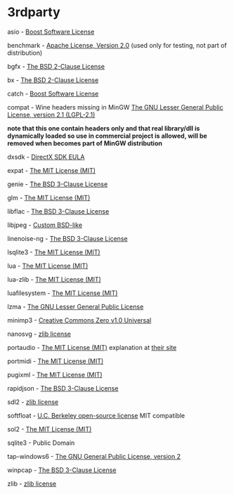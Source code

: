 # **3rdparty** #

asio - [Boost Software License](http://www.boost.org/LICENSE_1_0.txt)

benchmark - [Apache License, Version 2.0](http://opensource.org/licenses/Apache-2.0) (used only for testing, not part of distribution)

bgfx - [The BSD 2-Clause License](http://opensource.org/licenses/BSD-2-Clause)

bx - [The BSD 2-Clause License](http://opensource.org/licenses/BSD-2-Clause)

catch - [Boost Software License](http://www.boost.org/LICENSE_1_0.txt)

compat - Wine headers missing in MinGW [The GNU Lesser General Public License, version 2.1 (LGPL-2.1)](http://opensource.org/licenses/LGPL-2.1)

**note that this one contain headers only and that real library/dll is dynamically loaded so use in commercial project is allowed, will be removed when becomes part of MinGW distribution**

dxsdk - [DirectX SDK EULA](https://github.com/mamedev/mame/blob/master/3rdparty/dxsdk/Documentation/License%20Agreements/DirectX%20SDK%20EULA.txt)

expat - [The MIT License (MIT)](http://opensource.org/licenses/MIT)

genie - [The BSD 3-Clause License](http://opensource.org/licenses/BSD-3-Clause)

glm - [The MIT License (MIT)](http://opensource.org/licenses/MIT)

libflac - [The BSD 3-Clause License](http://opensource.org/licenses/BSD-3-Clause)

libjpeg - [Custom BSD-like](https://github.com/numenta/nupic/blob/master/external/licenses/LICENSE.libjpeg-6b.txt)

linenoise-ng - [The BSD 3-Clause License](http://opensource.org/licenses/BSD-3-Clause)

lsqlite3 - [The MIT License (MIT)](http://opensource.org/licenses/MIT)

lua - [The MIT License (MIT)](http://opensource.org/licenses/MIT)

lua-zlib - [The MIT License (MIT)](http://opensource.org/licenses/MIT)

luafilesystem - [The MIT License (MIT)](http://opensource.org/licenses/MIT)

lzma - [The GNU Lesser General Public License](http://opensource.org/licenses/LGPL-2.1)

minimp3 - [Creative Commons Zero v1.0 Universal](https://creativecommons.org/publicdomain/zero/1.0/)

nanosvg - [zlib license](http://opensource.org/licenses/Zlib)

portaudio - [The MIT License (MIT)](http://opensource.org/licenses/MIT) explanation at [their site](http://www.portaudio.com/license.html)

portmidi - [The MIT License (MIT)](http://opensource.org/licenses/MIT)

pugixml - [The MIT License (MIT)](http://opensource.org/licenses/MIT)

rapidjson - [The BSD 3-Clause License](http://opensource.org/licenses/BSD-3-Clause)

sdl2 - [zlib license](http://opensource.org/licenses/Zlib)

softfloat - [U.C. Berkeley open-source license](https://github.com/mamedev/mame/blob/master/3rdparty/softfloat/README.txt) MIT compatible

sol2 - [The MIT License (MIT)](http://opensource.org/licenses/MIT)

sqlite3 - Public Domain

tap-windows6 - [The GNU General Public License, version 2](https://opensource.org/licenses/GPL-2.0)

winpcap - [The BSD 3-Clause License](http://opensource.org/licenses/BSD-3-Clause)

zlib - [zlib license](http://opensource.org/licenses/Zlib)
